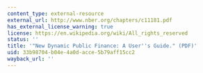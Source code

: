```yaml
---
content_type: external-resource
external_url: http://www.nber.org/chapters/c11181.pdf
has_external_license_warning: true
license: https://en.wikipedia.org/wiki/All_rights_reserved
status: ''
title: '"New Dynamic Public Finance: A User''s Guide." (PDF)'
uid: 33b98704-b04e-4a0d-acce-5b79aff15cc2
wayback_url: ''
---
```

